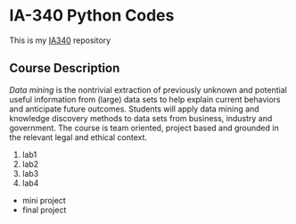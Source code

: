# IA-340 Python Codes

This is my [IA340](https://catalog.jmu.edu/preview_course_nopop.php?catoid=50&coid=258336) repository

## Course Description

*Data mining* is the nontrivial extraction of previously unknown and potential useful information from (large) data sets to help explain current behaviors and anticipate future outcomes. Students will apply data mining and knowledge discovery methods to data sets from business, industry and government. The course is team oriented, project based and grounded in the relevant legal and ethical context.

1. lab1
2. lab2
3. lab3
4. lab4

- mini project
- final project

